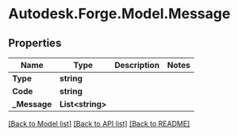 # Autodesk.Forge.Model.Message
## Properties

Name | Type | Description | Notes
------------ | ------------- | ------------- | -------------
**Type** | **string** |  | 
**Code** | **string** |  | 
**_Message** | **List&lt;string&gt;** |  | 

[[Back to Model list]](../README.md#documentation-for-models) [[Back to API list]](../README.md#documentation-for-api-endpoints) [[Back to README]](../README.md)

